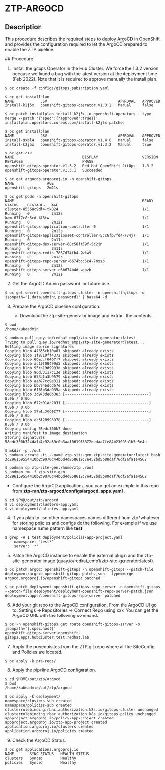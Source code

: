 # ZTP-ARGOCD

## Description
This procedure describes the required steps to deploy ArgoCD in OpenShift and provides the configuration required to let the ArgoCD prepared to enable the ZTP pipeline.

## Procedure

1. Install the gitops Operator in the Hub Cluster. We force the 1.3.2 version because we found a bug with the latest version at the deployment time (Feb 2022). Note that it is required to approve manually the install plan.
```
$ oc create -f configs/gitops_subscription.yaml

$ oc get installplan
NAME            CSV                                APPROVAL   APPROVED
install-k2j5x   openshift-gitops-operator.v1.3.2   Manual     false

$ oc patch installplan install-k2j5x -n openshift-operators --type merge --patch '{"spec":{"approved":true}}'
installplan.operators.coreos.com/install-k2j5x patched

$ oc get installplan
NAME            CSV                                APPROVAL   APPROVED
install-9xbl4   openshift-gitops-operator.v1.4.0   Manual     false
install-k2j5x   openshift-gitops-operator.v1.3.2   Manual     true

$ oc get csv
NAME                               DISPLAY                    VERSION   REPLACES                           PHASE
openshift-gitops-operator.v1.3.2   Red Hat OpenShift GitOps   1.3.2     openshift-gitops-operator.v1.3.1   Succeeded

$ oc get argocds.argoproj.io -n openshift-gitops
NAME               AGE
openshift-gitops   2m21s

$ oc get pods -n openshift-gitops
NAME                                                          READY   STATUS    RESTARTS   AGE
cluster-85568c9df4-tk824                                      1/1     Running   0          2m12s
kam-67f7c8c5cd-k76tw                                          1/1     Running   0          2m12s
openshift-gitops-application-controller-0                     1/1     Running   0          2m12s
openshift-gitops-applicationset-controller-5cc6fb7fd4-7v4j7   1/1     Running   0          2m11s
openshift-gitops-dex-server-68c58ff59f-5c2jn                  1/1     Running   0          2m11s
openshift-gitops-redis-7867d74fb4-7wkw9                       1/1     Running   0          2m12s
openshift-gitops-repo-server-6674bdc5c4-7mxsp                 1/1     Running   0          2m12s
openshift-gitops-server-c6b674b4d-zgnzh                       1/1     Running   0          2m12s
```

2. Get the ArgoCD Admin password for future use.
```
$ oc get secret openshift-gitops-cluster -n openshift-gitops -o jsonpath='{.data.admin\.password}' | base64 -d
```

3. Prepare the ArgoCD pipeline configuration.

   - Download the ztp-site-generator image and extract the contents.
```
$ pwd
/home/kubeadmin

$ podman pull quay.io/redhat_emp1/ztp-site-generator:latest
Trying to pull quay.io/redhat_emp1/ztp-site-generator:latest...
Getting image source signatures
Copying blob 47635cb10a81 skipped: already exists
Copying blob 1f8510ff4372 skipped: already exists
Copying blob 86adcf8407f7 skipped: already exists
Copying blob ac10f00499d5 skipped: already exists
Copying blob 95ca19d9993d skipped: already exists
Copying blob 96d53117c12e skipped: already exists
Copying blob 653dfa3b9579 skipped: already exists
Copying blob aab27cc9e311 skipped: already exists
Copying blob bb7e46dcd67e skipped: already exists
Copying blob 6165b3da935a skipped: already exists
Copying blob 3d973de6b383 [--------------------------------------] 0.0b / 0.0b
Copying blob 672b01ac2031 [--------------------------------------] 0.0b / 0.0b
Copying blob 57e1c3669277 [--------------------------------------] 0.0b / 0.0b
Copying blob ec5120993978 [--------------------------------------] 0.0b / 0.0b
Copying config 58edc360b7 done
Writing manifest to image destination
Storing signatures
58edc360b724da144c92a59c0b3aa1061963872dedaa7fe84b23096a1b5e5e4e

$ mkdir -p ./out
$ podman create -ti --name ztp-site-gen ztp-site-generator:latest bash
3c296159554410b2d9070c44b6d4d858619c7e452bd5b80daf76df2afa1e4562

$ podman cp ztp-site-gen:/home/ztp ./out
$ podman rm -f ztp-site-gen
3c296159554410b2d9070c44b6d4d858619c7e452bd5b80daf76df2afa1e4562
```
   - Configure the ArgoCD applications, you can get an example in this repo from **ztp-ran/ztp-argocd/configs/argocd_apps.yaml** .
```
$ cd $PWD/out/ztp/argocd
$ vi deployment/clusters-app.yaml
$ vi deployment/policies-app.yaml
```
4. If you plan to use other namespaces names different from ztp*whatever for storing policies and configs do the following. For example if we use namespace name pattern like **test**
```
$ grep -A 1 test deployment/policies-app-project.yaml
  - namespace: 'test*'
    server: '*'
```

5. Patch the ArgoCD instance to enable the external plugin and the ztp-site-generator image (quay.io/redhat_emp1/ztp-site-generator:latest).
```
$ oc patch argocd openshift-gitops -n openshift-gitops --patch-file deployment/argocd-openshift-gitops-patch.json --type=merge
argocd.argoproj.io/openshift-gitops patched

$ oc patch deployment openshift-gitops-repo-server -n openshift-gitops --patch-file deployment/deployment-openshift-repo-server-patch.json
deployment.apps/openshift-gitops-repo-server patched
```

6. Add your git repo to the ArgoCD configuration. From the ArgoCD UI go to: Settings -> Repositories -> Connect Repo using xxx. You can get the ArgoCD URL with the following command.
```
$ oc -n openshift-gitops get route openshift-gitops-server -o jsonpath='{.spec.host}'
openshift-gitops-server-openshift-gitops.apps.hubcluster.test.redhat.lab
```

7. Apply the prerequisites from the ZTP git repo where all the SiteConfig and Policies are located.
```
$ oc apply -k pre-reqs/
```

8. Apply the pipeline ArgoCD configuration.
```
$ cd $HOME/out/ztp/argocd
$ pwd
/home/kubeadmin/out/ztp/argocd

$ oc apply -k deployment/
namespace/clusters-sub created
namespace/policies-sub created
clusterrolebinding.rbac.authorization.k8s.io/gitops-cluster unchanged
clusterrolebinding.rbac.authorization.k8s.io/gitops-policy unchanged
appproject.argoproj.io/policy-app-project created
appproject.argoproj.io/ztp-app-project created
application.argoproj.io/clusters created
application.argoproj.io/policies created
```

9. Check the ArgoCD Status.
```
$ oc get applications.argoproj.io
NAME       SYNC STATUS   HEALTH STATUS
clusters   Synced        Healthy
policies   Synced        Healthy
```
